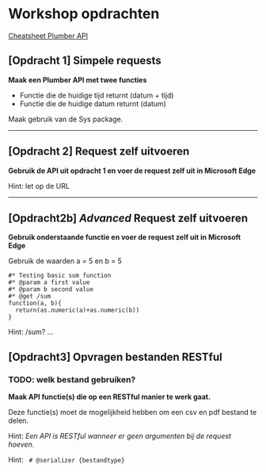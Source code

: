# Workshop opdrachten

[Cheatsheet Plumber API](https://github.com/rstudio/cheatsheets/blob/master/plumber.pdf)


## [Opdracht 1] Simpele requests
**Maak een Plumber API met twee functies**


- Functie die de huidige tijd returnt (datum + tijd)
- Functie die de huidige datum returnt (datum)


Maak gebruik van de Sys package.

---

## [Opdracht 2] Request zelf uitvoeren
**Gebruik de API uit opdracht 1 en voer de request zelf uit in Microsoft Edge**

Hint: let op de URL

---

## [Opdracht2b] *Advanced* Request zelf uitvoeren
**Gebruik onderstaande functie en voer de request zelf uit in Microsoft Edge**

Gebruik de waarden a = 5 en b = 5

```
#* Testing basic sum function
#* @param a first value
#* @param b second value
#* @get /sum
function(a, b){
  return(as.numeric(a)+as.numeric(b))
}
```
Hint: /sum? ...

## [Opdracht3] Opvragen bestanden RESTful
### TODO: welk bestand gebruiken?
**Maak API functie(s) die op een RESTful manier te werk gaat.**

Deze functie(s) moet de mogelijkheid hebben om een csv en pdf bestand te delen.

Hint: *Een API is RESTful wanneer er geen argumenten bij de request hoeven.*

Hint: ``` # @serializer {bestandtype}```
